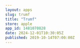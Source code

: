 ```yaml
---
layout: apps
slug: trumf
title: "Trumf"
store: apple
app_id: 1481070828
date: 2024-12-01T10:30:05Z
published: 2019-10-14T07:00:00Z
---
```


